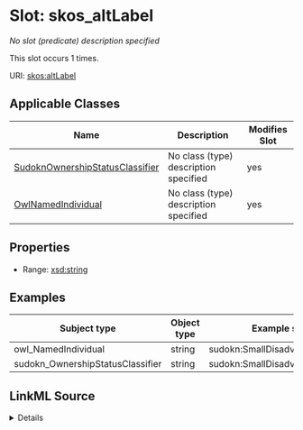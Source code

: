 

# Slot: skos_altLabel


_No slot (predicate) description specified_






This slot occurs 1 times.


URI: [skos:altLabel](http://www.w3.org/2004/02/skos/core#altLabel)



<!-- no inheritance hierarchy -->





## Applicable Classes

| Name | Description | Modifies Slot |
| --- | --- | --- |
| [SudoknOwnershipStatusClassifier](../classes/SudoknOwnershipStatusClassifier.md) | No class (type) description specified |  yes  |
| [OwlNamedIndividual](../classes/OwlNamedIndividual.md) | No class (type) description specified |  yes  |







## Properties

* Range: [xsd:string](http://www.w3.org/2001/XMLSchema#string)






## Examples

| Subject type | Object type | Example subject | Example object | Occurrences |
| --- | --- | --- | --- | --- |
| owl_NamedIndividual | string | sudokn:SmallDisadvantagedBusiness | 8(a) | 1 |
| sudokn_OwnershipStatusClassifier | string | sudokn:SmallDisadvantagedBusiness | 8(a) | 1 |




## LinkML Source

<details>

```yaml
name: skos_altLabel
annotations:
  count:
    tag: count
    value: 1
description: No slot (predicate) description specified
examples:
- object:
    example_object: 8(a)
    example_object_type: string
    example_predicate: skos:altLabel
    example_subject: sudokn:SmallDisadvantagedBusiness
    example_subject_type: owl_NamedIndividual
- object:
    example_object: 8(a)
    example_object_type: string
    example_predicate: skos:altLabel
    example_subject: sudokn:SmallDisadvantagedBusiness
    example_subject_type: sudokn_OwnershipStatusClassifier
from_schema: sudokn-kg
rank: 1000
slot_uri: skos:altLabel
alias: skos_altLabel
domain_of:
- owl_NamedIndividual
- sudokn_OwnershipStatusClassifier
range: string

```
</details>